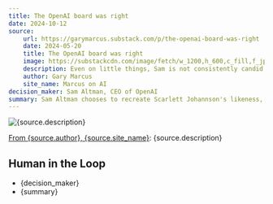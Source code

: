 ```yaml
---
title: The OpenAI board was right
date: 2024-10-12
source:
    url: https://garymarcus.substack.com/p/the-openai-board-was-right
    date: 2024-05-20
    title: The OpenAI board was right
    image: https://substackcdn.com/image/fetch/w_1200,h_600,c_fill,f_jpg,q_auto:good,fl_progressive:steep,g_auto/https%3A%2F%2Fsubstack-post-media.s3.amazonaws.com%2Fpublic%2Fimages%2F7f8cd7d5-7a51-474b-a959-3fa58c0aa4c3_1282x309.jpeg
    description: Even on little things, Sam is not consistently candid.
    author: Gary Marcus
    site_name: Marcus on AI
decision_maker: Sam Altman, CEO of OpenAI
summary: Sam Altman chooses to recreate Scarlett Johannson's likeness, even after she declined permission to use it.
---
```

![{source.description}]({source.image})

[From {source.author}, {source.site_name}]({source.url}): {source.description}

## Human in the Loop

- {decision_maker}
- {summary}